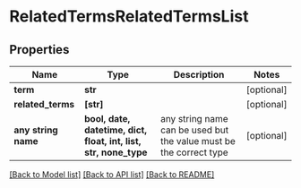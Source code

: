 # RelatedTermsRelatedTermsList


## Properties
Name | Type | Description | Notes
------------ | ------------- | ------------- | -------------
**term** | **str** |  | [optional] 
**related_terms** | **[str]** |  | [optional] 
**any string name** | **bool, date, datetime, dict, float, int, list, str, none_type** | any string name can be used but the value must be the correct type | [optional]

[[Back to Model list]](../README.md#documentation-for-models) [[Back to API list]](../README.md#documentation-for-api-endpoints) [[Back to README]](../README.md)


